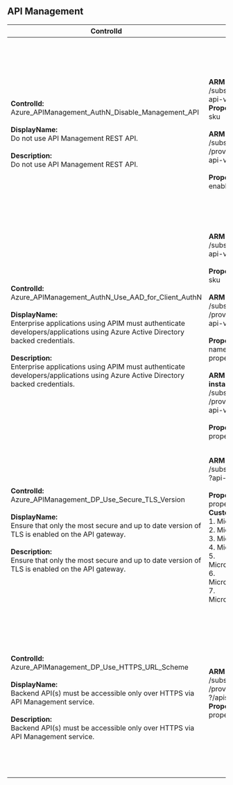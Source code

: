 ## API Management

| ControlId | Dependent Azure API(s) and Properties | Control spec |
|-----------|-------------------------------------|------------------|
| <b>ControlId:</b><br>Azure_APIManagement_AuthN_Disable_Management_API<br><br><b>DisplayName:</b><br>Do not use API Management REST API. <br><br><b>Description: </b><br> Do not use API Management REST API. | <b>ARM API to list APIMs and its related property at Subscription level: </b> <br> /subscriptions/{subscriptionId}/providers/Microsoft.ApiManagement/service?</br>api-version=2019-12-01</br><b>Properties:</b></br>sku <br><br> <b>ARM API to get tenant access information details without secrets:</b><br> /subscriptions/{subscriptionId}/resourceGroups/{resourceGroupName}<br>/providers/Microsoft.ApiManagement/service/{serviceName}/tenant/access?<br> api-version=2019-12-01<br><br><b>Properties:</b><br>enabled| <b>Scope: </b> This control applies to all variants of APIM service, except Consumption tier.<br><br><b>Config: </b>NA<br><br><b>Passed: </b><br>'Enable Management REST API' option is turned OFF.<br><br><b>Failed: </b><br>'Enable Management REST API' option is turned ON.<br><br><b>Verify: </b><br> Management API setting could not be verified as the API Management service is connected to a Virtual Network. As a result, control plane traffic on port 3443 is denied. <br><br><b>NotApplicable: </b><br> This control does not apply to consumption tier.|
| <b>ControlId:</b><br>Azure_APIManagement_AuthN_Use_AAD_for_Client_AuthN<br><br><b>DisplayName:</b><br>Enterprise applications using APIM must authenticate developers/applications using Azure Active Directory backed credentials.<br><br><b>Description: </b><br> Enterprise applications using APIM must authenticate developers/applications using Azure Active Directory backed credentials. | <b> ARM API to list APIMs and its related property at Subscription level: </b> <br> /subscriptions/{subscriptionId}/providers/Microsoft.ApiManagement/service?<br>api-version=2019-12-01<br><br><b>Properties:</b><br>sku <br><br><b>ARM API to list collection of portalsettings defined within a service instance: <br> </b> /subscriptions/{subscriptionId}/resourceGroups/{resourceGroupName}<br>/providers/Microsoft.ApiManagement/service/{serviceName}/portalsettings?<br>api-version=2018-06-01-preview <br><br><b>Properties:</b><br> name: "signup" <br> properties/enabled <br><br> <b>ARM API to list collection of Identity Provider configured in the specified service instance:</b> <br> /subscriptions/{subscriptionId}/resourceGroups/{resourceGroupName}<br>/providers/Microsoft.ApiManagement/service/{serviceName}/identityProviders?<br>api-version=2019-12-01 <br><br><b>Properties:</b><br>properties/type | <b>Scope: </b> This control applies to all variants of APIM service, except Consumption tier. <br><br><b>Config: </b> AllowedIdentityProvider: xxx<br><br> <b>Passed: </b><br> 1. AAD Identity provider is being used for authentication in developer portal. <br> 2. Sign-up/sign-in option has been entirely disabled. <br><br><b>Failed: </b><br>Identity provider other than AAD is being used for authentication in developer portal.<br><br><b>Verify: </b><br> Sign up option setting could not be verified as the API Management service is connected to a Virtual Network. As a result, control plane traffic on port 3443 is denied. <br><br><b>NotApplicable: </b><br> This control does not apply to consumption tier.|
| <b>ControlId:</b><br>Azure_APIManagement_DP_Use_Secure_TLS_Version<br><br><b>DisplayName:</b><br>Ensure that only the most secure and up to date version of TLS is enabled on the API gateway.<br><br><b>Description: </b><br> Ensure that only the most secure and up to date version of TLS is enabled on the API gateway. | <b>ARM API to list APIMs and its related property at Subscription level: </b> </br> /subscriptions/{subscriptionId}/providers/Microsoft.ApiManagement/service<br>?api-version=2019-12-01 <br><br><b>Properties:</b><br> properties/customProperties <br> <b> Custom properties of the API Management service: </b> <br> 1. Microsoft.WindowsAzure.ApiManagement.Gateway.Security.Ciphers.TripleDes168 <br> 2. Microsoft.WindowsAzure.ApiManagement.Gateway.Security.Protocols.Tls10 <br>3. Microsoft.WindowsAzure.ApiManagement.Gateway.Security.Protocols.Tls11 <br>4. Microsoft.WindowsAzure.ApiManagement.Gateway.Security.Protocols.Ssl30 <br>5. Microsoft.WindowsAzure.ApiManagement.Gateway.Security.Backend.Protocols.Tls10 <br>6. Microsoft.WindowsAzure.ApiManagement.Gateway.Security.Backend.Protocols.Tls11 <br>7. Microsoft.WindowsAzure.ApiManagement.Gateway.Security.Backend.Protocols.Ssl30 | <b>Scope: </b>This control applies to all variants of APIM service.<br><br><b>Config: </b> UnsecureProtocolsAndCiphersConfiguration: a. Protocols.xxx00,<br> b. Protocols.Tls11,<br> c. Protocols.Ssl30,<br> d. Backend.Protocols.Tls10,<br> e. Backend.Protocols.Tls11,<br> f. Backend.Protocols.Ssl30,<br> g. Ciphers.TripleDes168 <br><br><b>Passed: </b><br>All old versions of protocols and ciphers configurations are disabled.<br><br><b>Failed: </b><br>Old versions of protocols and ciphers configurations are being used.|
| <b>ControlId:</b><br>Azure_APIManagement_DP_Use_HTTPS_URL_Scheme<br><br><b>DisplayName:</b><br>Backend API(s) must be accessible only over HTTPS via API Management service. <br><br><b>Description: </b><br> Backend API(s) must be accessible only over HTTPS via API Management service. | <b>ARM API to list APIMs and its related property at Subscription level: </b> <br> /subscriptions/{subscriptionId}/resourceGroups/{1}<br>/providers/Microsoft.ApiManagement/service/{2}<br>?/apis?api-version=2019-01-01</br><b>Properties:</b></br>properties.protocols <br><br> | <b>Scope: </b> Applies to all variants of API Management service.<br><br><b>Config: </b>NA<br><br><b>Passed: </b><br> URL Scheme is set to 'https' for all APIs in API Management service.<br><br><b>Failed: </b><br>URL scheme is set to non-secure HTTP access for API Management service. <br><br><b>Verify: </b><br> Management API setting could not be verified as the API Management service is connected to a Virtual Network. As a result, control plane traffic on port 3443 is denied.|
<br>

<br> <b>

</b>


	






